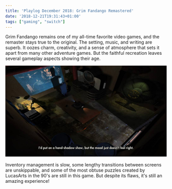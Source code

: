 ```yaml
---
title: 'Playlog December 2018: Grim Fandango Remastered'
date: '2018-12-21T19:31:43+01:00'
tags: ["gaming", "switch"]
---
```


Grim Fandango remains one of my all-time favorite video games, and the remaster stays true to the original. The setting,
music, and writing are superb. It oozes charm, creativity, and a sense of atmosphere that sets it apart from many other
adventure games. But the faithful recreation leaves several gameplay aspects showing their age.<!-- jump -->

![](./gfs_419299_2_5.jpg "The humor is on point.")

Inventory management is slow, some lengthy transitions between screens are unskippable, and some of the most obtuse
puzzles created by LucasArts in the 90's are still in this game. But despite its flaws, it's still an amazing experience!
